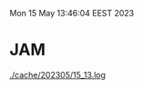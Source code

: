 Mon 15 May 13:46:04 EEST 2023
# JAM
<a href='./cache/202305/15_13.log'>./cache/202305/15_13.log</a>
